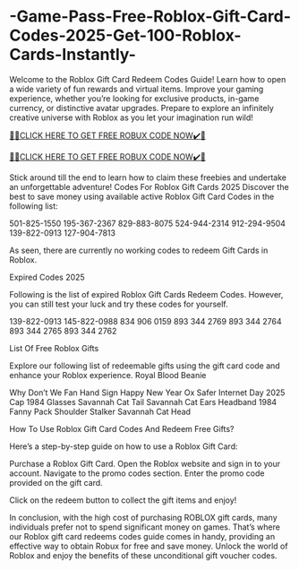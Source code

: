 # -Game-Pass-Free-Roblox-Gift-Card-Codes-2025-Get-100-Roblox-Cards-Instantly-
Welcome to the Roblox Gift Card Redeem Codes Guide! Learn how to open a wide variety of fun rewards and virtual items. Improve your gaming experience, whether you’re looking for exclusive products, in-game currency, or distinctive avatar upgrades. Prepare to explore an infinitely creative universe with Roblox as you let your imagination run wild!

[🎁🎁CLICK HERE TO GET FREE ROBUX CODE NOW✔️🎁](https://earnsters.com/roblox/)

[🎁🎁CLICK HERE TO GET FREE ROBUX CODE NOW✔️🎁](https://earnsters.com/roblox/)

Stick around till the end to learn how to claim these freebies and undertake an unforgettable adventure!
Codes For Roblox Gift Cards 2025
Discover the best to save money using available active Roblox Gift Card Codes in the following list:

501-825-1550
195-367-2367
829-883-8075
524-944-2314
912-294-9504
139-822-0913
127-904-7813

As seen, there are currently no working codes to redeem Gift Cards in Roblox.

Expired Codes 2025

Following is the list of expired Roblox Gift Cards Redeem Codes. However, you can still test your luck and try these codes for yourself.

139-822-0913
145-822-0988
834 906 0159
893 344 2769
893 344 2764
893 344 2765
893 344 2762

List Of Free Roblox Gifts

Explore our following list of redeemable gifts using the gift card code and enhance your Roblox experience.
Royal Blood Beanie

Why Don’t We Fan Hand Sign
Happy New Year Ox
Safer Internet Day 2025 Cap
1984 Glasses
Savannah Cat Tail
Savannah Cat Ears Headband
1984 Fanny Pack
Shoulder Stalker
Savannah Cat Head

How To Use Roblox Gift Card Codes And Redeem Free Gifts?

Here’s a step-by-step guide on how to use a Roblox Gift Card:

Purchase a Roblox Gift Card.
Open the Roblox website and sign in to your account.
Navigate to the promo codes section.
Enter the promo code provided on the gift card.

Click on the redeem button to collect the gift items and enjoy!

In conclusion, with the high cost of purchasing ROBLOX gift cards, many individuals prefer not to spend significant money on games. That’s where our Roblox gift card redeems codes guide comes in handy, providing an effective way to obtain Robux for free and save money. Unlock the world of Roblox and enjoy the benefits of these unconditional gift voucher codes.

